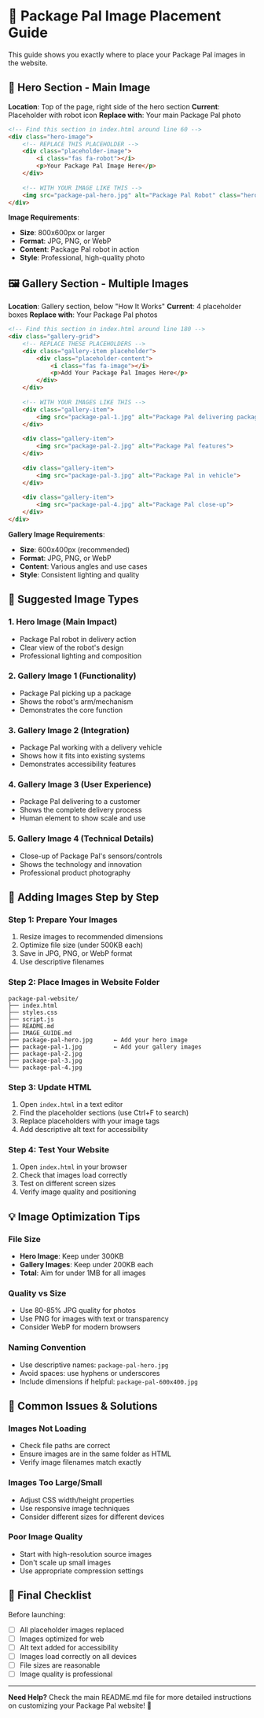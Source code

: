 # 📸 Package Pal Image Placement Guide

This guide shows you exactly where to place your Package Pal images in the website.

## 🎯 Hero Section - Main Image

**Location**: Top of the page, right side of the hero section
**Current**: Placeholder with robot icon
**Replace with**: Your main Package Pal photo

```html
<!-- Find this section in index.html around line 60 -->
<div class="hero-image">
    <!-- REPLACE THIS PLACEHOLDER -->
    <div class="placeholder-image">
        <i class="fas fa-robot"></i>
        <p>Your Package Pal Image Here</p>
    </div>
    
    <!-- WITH YOUR IMAGE LIKE THIS -->
    <img src="package-pal-hero.jpg" alt="Package Pal Robot" class="hero-img">
</div>
```

**Image Requirements**:
- **Size**: 800x600px or larger
- **Format**: JPG, PNG, or WebP
- **Content**: Package Pal robot in action
- **Style**: Professional, high-quality photo

## 🖼️ Gallery Section - Multiple Images

**Location**: Gallery section, below "How It Works"
**Current**: 4 placeholder boxes
**Replace with**: Your Package Pal photos

```html
<!-- Find this section in index.html around line 180 -->
<div class="gallery-grid">
    <!-- REPLACE THESE PLACEHOLDERS -->
    <div class="gallery-item placeholder">
        <div class="placeholder-content">
            <i class="fas fa-image"></i>
            <p>Add Your Package Pal Images Here</p>
        </div>
    </div>
    
    <!-- WITH YOUR IMAGES LIKE THIS -->
    <div class="gallery-item">
        <img src="package-pal-1.jpg" alt="Package Pal delivering package">
    </div>
    
    <div class="gallery-item">
        <img src="package-pal-2.jpg" alt="Package Pal features">
    </div>
    
    <div class="gallery-item">
        <img src="package-pal-3.jpg" alt="Package Pal in vehicle">
    </div>
    
    <div class="gallery-item">
        <img src="package-pal-4.jpg" alt="Package Pal close-up">
    </div>
</div>
```

**Gallery Image Requirements**:
- **Size**: 600x400px (recommended)
- **Format**: JPG, PNG, or WebP
- **Content**: Various angles and use cases
- **Style**: Consistent lighting and quality

## 🎨 Suggested Image Types

### 1. **Hero Image** (Main Impact)
- Package Pal robot in delivery action
- Clear view of the robot's design
- Professional lighting and composition

### 2. **Gallery Image 1** (Functionality)
- Package Pal picking up a package
- Shows the robot's arm/mechanism
- Demonstrates the core function

### 3. **Gallery Image 2** (Integration)
- Package Pal working with a delivery vehicle
- Shows how it fits into existing systems
- Demonstrates accessibility features

### 4. **Gallery Image 3** (User Experience)
- Package Pal delivering to a customer
- Shows the complete delivery process
- Human element to show scale and use

### 5. **Gallery Image 4** (Technical Details)
- Close-up of Package Pal's sensors/controls
- Shows the technology and innovation
- Professional product photography

## 🔧 Adding Images Step by Step

### Step 1: Prepare Your Images
1. Resize images to recommended dimensions
2. Optimize file size (under 500KB each)
3. Save in JPG, PNG, or WebP format
4. Use descriptive filenames

### Step 2: Place Images in Website Folder
```
package-pal-website/
├── index.html
├── styles.css
├── script.js
├── README.md
├── IMAGE_GUIDE.md
├── package-pal-hero.jpg      ← Add your hero image
├── package-pal-1.jpg         ← Add your gallery images
├── package-pal-2.jpg
├── package-pal-3.jpg
└── package-pal-4.jpg
```

### Step 3: Update HTML
1. Open `index.html` in a text editor
2. Find the placeholder sections (use Ctrl+F to search)
3. Replace placeholders with your image tags
4. Add descriptive alt text for accessibility

### Step 4: Test Your Website
1. Open `index.html` in your browser
2. Check that images load correctly
3. Test on different screen sizes
4. Verify image quality and positioning

## 💡 Image Optimization Tips

### File Size
- **Hero Image**: Keep under 300KB
- **Gallery Images**: Keep under 200KB each
- **Total**: Aim for under 1MB for all images

### Quality vs Size
- Use 80-85% JPG quality for photos
- Use PNG for images with text or transparency
- Consider WebP for modern browsers

### Naming Convention
- Use descriptive names: `package-pal-hero.jpg`
- Avoid spaces: use hyphens or underscores
- Include dimensions if helpful: `package-pal-600x400.jpg`

## 🚨 Common Issues & Solutions

### Images Not Loading
- Check file paths are correct
- Ensure images are in the same folder as HTML
- Verify image filenames match exactly

### Images Too Large/Small
- Adjust CSS width/height properties
- Use responsive image techniques
- Consider different sizes for different devices

### Poor Image Quality
- Start with high-resolution source images
- Don't scale up small images
- Use appropriate compression settings

## 🎯 Final Checklist

Before launching:
- [ ] All placeholder images replaced
- [ ] Images optimized for web
- [ ] Alt text added for accessibility
- [ ] Images load correctly on all devices
- [ ] File sizes are reasonable
- [ ] Image quality is professional

---

**Need Help?** Check the main README.md file for more detailed instructions on customizing your Package Pal website! 🚀

